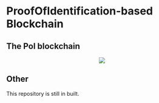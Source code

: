 # ProofOfIdentification-based Blockchain
## The PoI blockchain

<p align="center">
  <img src="PoIScheme.pdf" />
</p>

## Other
This repository is still in built.